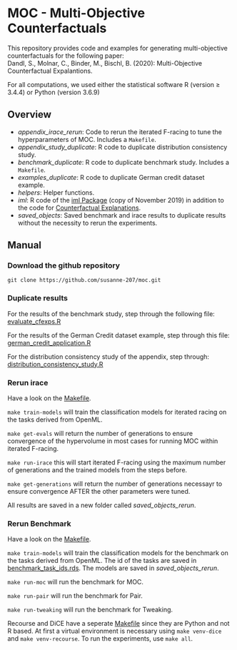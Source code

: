 # MOC - Multi-Objective Counterfactuals

This repository provides code and examples for generating multi-objective counterfactuals for the following paper:      
Dandl, S., Molnar, C., Binder, M., Bischl, B. (2020): Multi-Objective Counterfactual Expalantions. 

For all computations, we used either the statistical software R (version ≥ 3.4.4) or Python (version 3.6.9)

## Overview 

* *appendix_irace_rerun*: Code to rerun the iterated F-racing to tune the hyperparameters of MOC. Includes a `Makefile`. 
* *appendix_study_duplicate*: R code to duplicate distribution consistency study. 
* *benchmark_duplicate*: R code to duplicate benchmark study. Includes a `Makefile`. 
* *examples_duplicate*: R code to duplicate German credit dataset example. 
* *helpers*: Helper functions. 
* *iml*: R code of the [iml Package](https://github.com/christophM/iml) (copy of November 2019) in addition to the code for [Counterfactual Explanations](https://github.com/susanne-207/moc/blob/master/iml/R/Counterfactuals.R). 
* *saved_objects*: Saved benchmark and irace results to duplicate results without the necessity to rerun the experiments. 



## Manual 

### Download the github repository 

```
git clone https://github.com/susanne-207/moc.git
``` 
### Duplicate results
For the results of the benchmark study, step through the following file:      
[evaluate_cfexps.R](https://github.com/susanne-207/moc/blob/master/benchmark_duplicate/evaluate_cfexps.R)    

For the results of the German Credit dataset example, step through this file:     
[german_credit_application.R](https://github.com/susanne-207/moc/blob/master/examples_duplicate/german_credit_application.R) 

For the distribution consistency study of the appendix, step through:     
[distribution_consistency_study.R](https://github.com/susanne-207/moc/blob/master/appendix_study_duplicate/distribution_consistency_study.R)

### Rerun irace 
Have a look on the [Makefile](https://github.com/susanne-207/moc/blob/master/appendix_irace_rerun/Makefile).

`make train-models` will train the classification models for iterated racing on the tasks derived from OpenML.    

`make get-evals` will return the number of generations to ensure convergence of the hypervolume in most cases for running MOC within iterated F-racing. 
	
`make run-irace` this will start iterated F-racing using the maximum number of generations and the trained models from the steps before. 

`make get-generations` will return the number of generations necessayr to ensure convergence AFTER the other parameters were 
tuned. 

All results are saved in a new folder called *saved_objects_rerun*. 

### Rerun Benchmark
Have a look on the [Makefile](https://github.com/susanne-207/moc/blob/master/benchmark_rerun/Makefile).

`make train-models` will train the classification models for the benchmark on the tasks derived from OpenML. The id of the tasks are saved in [benchmark_task_ids.rds](https://github.com/susanne-207/moc/blob/master/helpers/benchmark_task_ids.rds).
The models are saved in *saved_objects_rerun*.

`make run-moc` will run the benchmark for MOC. 

`make run-pair` will run the benchmark for Pair.

`make run-tweaking` will run the benchmark for Tweaking. 

Recourse and DiCE have a seperate [Makefile](https://github.com/susanne-207/moc/blob/master/benchmark_rerun/python_recoures_dice/Makefile) since they are Python and not R based.
At first a virtual environment is necessary using `make venv-dice` and `make venv-recourse`. 
To run the experiments, use `make all`. 
